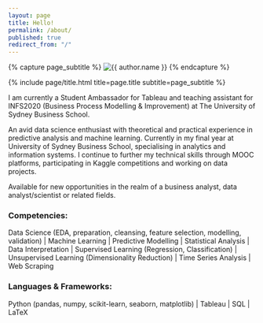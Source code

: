 ```yaml
---
layout: page
title: Hello!
permalink: /about/
published: true
redirect_from: "/"
---
```


<div class="page" markdown="1">

{% capture page_subtitle %}
<img
    class="me"
    alt="{{ author.name }}"
    src="{{ site.author.photo | relative_url }}"
    srcset="{{ site.author.photo2x | relative_url }} 2x"
/>
{% endcapture %}

{% include page/title.html title=page.title subtitle=page_subtitle %}

I am currently a Student Ambassador for Tableau and teaching assistant for INFS2020 (Business Process Modelling & Improvement) at The University of Sydney Business School.

An avid data science enthusiast with theoretical and practical experience in predictive analysis and machine learning. Currently in my final year at University of Sydney Business School, specialising in analytics and information systems. I continue to further my technical skills through MOOC platforms, participating in Kaggle competitions and working on data projects.

Available for new opportunities in the realm of a business analyst, data analyst/scientist or related fields.

### Competencies:

Data Science (EDA, preparation, cleansing, feature selection, modelling, validation) \| Machine Learning \| Predictive Modelling \| Statistical Analysis \| Data Interpretation \| Supervised Learning (Regression, Classification) \| Unsupervised Learning (Dimensionality Reduction) \| Time Series Analysis \| Web Scraping

### Languages & Frameworks:

Python (pandas, numpy, scikit-learn, seaborn, matplotlib) \| Tableau \| SQL \| LaTeX 

</div>
